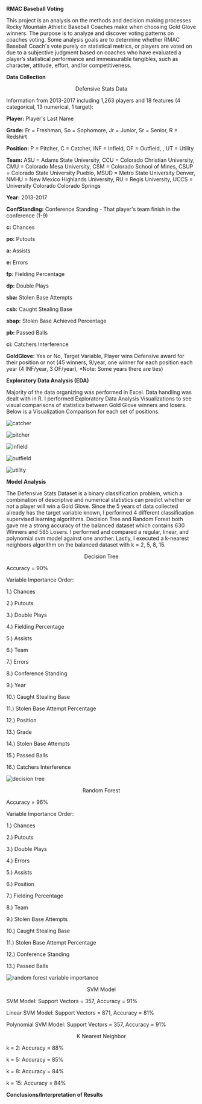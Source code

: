 **RMAC Baseball Voting**

This project is an analysis on the methods and decision making processes Rocky Mountain Athletic Baseball Coaches make when choosing  Gold Glove winners.  The purpose is to analyze and discover voting patterns on coaches voting. Some analysis goals are to determine whether RMAC Baseball Coach's vote purely on statistical metrics, or players are voted on due to a subjective judgment based on coaches who have evaluated a player’s statistical performance and immeasurable tangibles, such as character, attitude, effort, and/or competitiveness.  

**Data Collection**

<p align="center"> Defensive Stats Data

Information from 2013-2017 including 1,263 players and 18 features (4 categorical, 13 numerical, 1 target):

**Player:** Player's Last Name

**Grade:** Fr = Freshman, So = Sophomore, Jr = Junior, Sr = Senior, R = Redshirt

**Position:** P = Pitcher, C = Catcher, INF = Infield, OF = Outfield, , UT = Utility

**Team:** ASU = Adams State University, CCU = Colorado Christian University, CMU = Colorado Mesa University, CSM = Colorado School of Mines, CSUP = Colorado State University Pueblo, MSUD = Metro State University Denver, NMHU = New Mexico Highlands University, RU = Regis University, UCCS = University Colorado Colorado Springs

**Year:** 2013-2017

**ConfStanding:** Conference Standing - That player's team finish in the conference (1-9)

**c:** Chances 

**po:** Putouts 

**a:** Assists 

**e:** Errors 

**fp:** Fielding Percentage 

**dp:** Double Plays 

**sba:** Stolen Base Attempts 

**csb:** Caught Stealing Base 

**sbap:** Stolen Base Achieved Percentage 

**pb:** Passed Balls 

**ci:** Catchers Interference 

**GoldGlove:** Yes or No, Target Variable, Player wins Defensive award for their position or not (45 winners, 9/year, one winner for each position each year (4 INF/year, 3 OF/year), *Note: Some years there are ties)

**Exploratory Data Analysis (EDA)**
	
Majority of the data organizing was performed in Excel.  Data handling was dealt with in R.  I performed Exploratory Data Analysis Visualizations to see visual comparisons of statistics between Gold Glove winners and losers.  Below is a Visualization Comparison for each set of positions.

![catcher](https://user-images.githubusercontent.com/36368488/37243302-61d1277c-2434-11e8-939a-b09645a5a813.png)

![pitcher](https://user-images.githubusercontent.com/36368488/37243350-088b39e0-2435-11e8-93b8-4d202c7cd846.png)

![infield](https://user-images.githubusercontent.com/36368488/37243358-208e2c1e-2435-11e8-9489-f751568ad11c.png)

![outfield](https://user-images.githubusercontent.com/36368488/37243360-34ef6c7c-2435-11e8-95a1-2c0bac7d54d7.png)

![utility](https://user-images.githubusercontent.com/36368488/37243365-484483fc-2435-11e8-8000-83e7664ba503.png)

**Model Analysis**

The Defensive Stats Dataset is a binary classification problem, which a combination of descriptive and numerical statistics can predict whether or not a player will win a Gold Glove.  Since the 5 years of data collected already has the target variable known, I performed 4 different classification supervised learning algorithms.  Decision Tree and Random Forest both gave me a strong accuracy of the balanced dataset which contains 630 Winners and 585 Losers.  I performed and compared a regular, linear, and polynomial svm model against one another.  Lastly, I executed a k-nearest neighbors algorithm on the balanced dataset with k = 2, 5, 8, 15.

<p align="center"> Decision Tree

Accuracy = 90%

Variable Importance Order:

1.) Chances

2.) Putouts 

3.) Double Plays 

4.) Fielding Percentage 

5.) Assists 

6.) Team 

7.) Errors 

8.) Conference Standing 

9.) Year 

10.) Caught Stealing Base 

11.) Stolen Base Attempt Percentage

12.) Position 

13.) Grade 

14.) Stolen Base Attempts 

15.) Passed Balls 

16.) Catchers Interference

![decision tree](https://user-images.githubusercontent.com/36368488/37243406-da4864bc-2435-11e8-9cf0-ee202fbf8608.png)

<p align="center"> Random Forest

Accuracy = 96%

Variable Importance Order:

1.) Chances

2.) Putouts 

3.) Double Plays 

4.) Errors 

5.) Assists 

6.) Position

7.) Fielding Percentage

8.) Team 

9.) Stolen Base Attempts 

10.) Caught Stealing Base 

11.) Stolen Base Attempt Percentage

12.) Conference Standing

13.) Passed Balls

![random forest variable importance](https://user-images.githubusercontent.com/36368488/37243418-0b752156-2436-11e8-82d9-44269e556d10.png)

<p align="center"> SVM Model

SVM Model: Support Vectors = 357, Accuracy = 91%

Linear SVM Model: Support Vectors = 871, Accuracy = 81%

Polynomial SVM Model: Support Vectors = 357, Accuracy = 91%

<p align="center"> K Nearest Neighbor
	
k = 2: Accuracy = 88%

k = 5: Accuracy = 85%

k = 8: Accuracy = 84%

k = 15: Accuracy = 84%

**Conclusions/Interpretation of Results**

